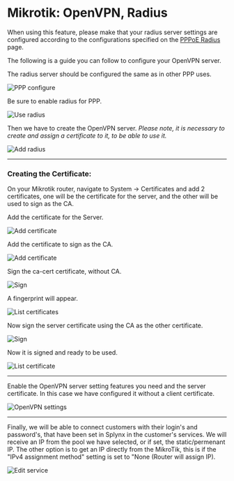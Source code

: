 Mikrotik: OpenVPN, Radius
==========

When using this feature, please make that your radius server settings are configured according to the configurations specified on the [PPPoE Radius](networking/authentication_of_customers/mikrotik_pppoe_radius/mikrotik_pppoe_radius.md) page.

The following is a guide you can follow to configure your OpenVPN server.


The radius server should be configured the same as in other PPP uses.

![PPP configure](radius.png)


Be sure to enable radius for PPP.

![Use radius](use_radius.png)


Then we have to create the OpenVPN server.
 *Please note, it is necessary to create and assign a certificate to it, to be able to use it.*

![Add radius](add_radius.png)


---
### Creating the Certificate:

On your Mikrotik router, navigate to System → Certificates and add 2 certificates, one will be the certificate for the server, and the other will be used to sign as the CA.

Add the certificate for the Server.

![Add certificate](add_ca.png)


Add the certificate to sign as the CA.

![Add certificate](add_ca1.png)


Sign the ca-cert certificate, without CA.

![Sign](sign_ca.png)


A fingerprint will appear.

![List certificates](list_ca.png)


Now sign the server certificate using the CA as the other certificate.

![Sign](sign_ca1.png)


Now it is signed and ready to be used.

![List certificate](list_ca1.png)


---
Enable the OpenVPN server setting features you need and the server certificate. In this case we have configured it without a client certificate.

![OpenVPN settings](ovpn_settings.png)


---
Finally, we will be able to connect customers with their login's and password's, that have been set in Splynx in the customer's services. We will receive an IP from the pool we have selected, or if set, the static/permenant IP. The other option is to get an IP directly from the MikroTik, this is if the "IPv4 assignment method" setting is set to "None (Router will assign IP).

![Edit service](edit_service.png)
